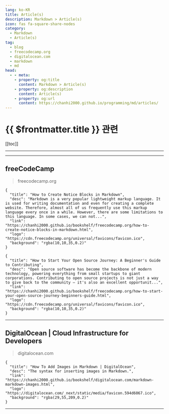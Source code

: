 ```yaml
---
lang: ko-KR
title: Article(s)
description: Markdown > Article(s)
icon: fas fa-square-share-nodes
category: 
  - Markdown
  - Article(s)
tag: 
  - blog
  - freecodecamp.org
  - digitalocean.com
  - markdown
  - md
head:
  - - meta:
    - property: og:title
      content: Markdown > Article(s)
    - property: og:description
      content: Article(s)
    - property: og:url
      content: https://chanhi2000.github.io/programming/md/articles/
---
```


# {{ $frontmatter.title }} 관련

<SiteInfo
  name="freeCodeCamp Programming Tutorials: Python, JavaScript, Git & More"
  desc="Browse thousands of programming tutorials written by experts. Learn Web Development, Data Science, DevOps, Security, and get developer career advice."
  url="https://freecodecamp.org/news/"
  logo="https://cdn.freecodecamp.org/universal/favicons/favicon.ico"
  preview="https://cdn.freecodecamp.org/platform/universal/fcc_meta_1920X1080-indigo.png"/>

<SiteInfo
  name="DigitalOcean | Cloud Infrastructure for Developers"
  desc="An ocean of simple, scalable cloud solutions."
  url="https://digitalocean.com/community/tutorials?sort_by=oldest"
  logo="https://digitalocean.com/_next/static/media/favicon.594d6067.ico"
  preview="https://www.digitalocean.com/_next/static/media/social-share-default.e8530e9e.jpeg"/>

[[toc]]

---

---

## <VPIcon icon="fa-brands fa-free-code-camp"/>freeCodeCamp

> freecodecamp.org

```component VPCard
{
  "title": "How to Create Notice Blocks in Markdown",
  "desc": "Markdown is a very popular lightweight markup language. It is used for writing documentation and even for creating a complete website. Therefore, almost all of us frequently use this markup language every once in a while. However, there are some limitations to this language. In some cases, we can not...",
  "link": "https://chanhi2000.github.io/bookshelf/freecodecamp.org/how-to-create-notice-blocks-in-markdown.html",
  "logo": "https://cdn.freecodecamp.org/universal/favicons/favicon.ico",
  "background": "rgba(10,10,35,0.2)"
}
```

```component VPCard
{
  "title": "How to Start Your Open Source Journey: A Beginner's Guide to Contributing",
  "desc": "Open source software has become the backbone of modern technology, powering everything from small startups to giant corporations. Contributing to open source projects is not just a way to give back to the community – it's also an excellent opportunit...",
  "link": "https://chanhi2000.github.io/bookshelf/freecodecamp.org/how-to-start-your-open-source-journey-beginners-guide.html",
  "logo": "https://cdn.freecodecamp.org/universal/favicons/favicon.ico",
  "background": "rgba(10,10,35,0.2)"
}
```

<!-- END: freecodecamp.org -->

---

## <VPIcon icon="fa-brands fa-digital-ocean"/>DigitalOcean | Cloud Infrastructure for Developers

> digitalocean.com

```component VPCard
{
  "title": "How To Add Images in Markdown | DigitalOcean",
  "desc": "The syntax for inserting images in Markdown.",
  "link": "https://chanhi2000.github.io/bookshelf/digitalocean.com/markdown-markdown-images.html",
  "logo": "https://digitalocean.com/_next/static/media/favicon.594d6067.ico",
  "background": "rgba(29,55,209,0.2)"
}
```

<!-- END: digitalocean.com -->

---

<TagLinks />

